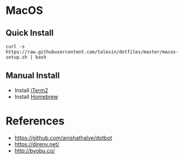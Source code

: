 # MacOS

## Quick Install

`curl -s https://raw.githubusercontent.com/talesin/dotfiles/master/macos-setup.sh | bash`

## Manual Install

- Install [iTerm2](https://www.iterm2.com)
- Install [Homebrew](https://brew.sh)

# References

- https://github.com/anishathalye/dotbot
- https://direnv.net/
- http://byobu.co/
